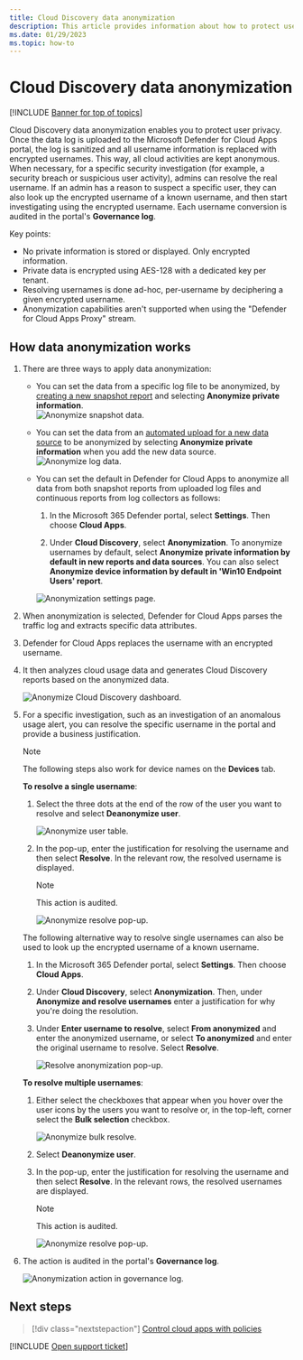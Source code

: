 ```yaml
---
title: Cloud Discovery data anonymization
description: This article provides information about how to protect user privacy by anonymizing the usernames in your Cloud Discovery data.
ms.date: 01/29/2023
ms.topic: how-to
---
```

# Cloud Discovery data anonymization

[!INCLUDE [Banner for top of topics](includes/banner.md)]

Cloud Discovery data anonymization enables you to protect user privacy. Once the data log is uploaded to the Microsoft Defender for Cloud Apps portal, the log is sanitized and all username information is replaced with encrypted usernames. This way, all cloud activities are kept anonymous. When necessary, for a specific security investigation (for example, a security breach or suspicious user activity), admins can resolve the real username. If an admin has a reason to suspect a specific user, they can also look up the encrypted username of a known username, and then start investigating using the encrypted username. Each username conversion is audited in the portal's **Governance log**.

Key points:

- No private information is stored or displayed. Only encrypted information.
- Private data is encrypted using AES-128 with a dedicated key per tenant.
- Resolving usernames is done ad-hoc, per-username by deciphering a given encrypted username.
- Anonymization capabilities aren't supported when using the "Defender for Cloud Apps Proxy" stream.

## How data anonymization works

1. There are three ways to apply data anonymization:

    - You can set the data from a specific log file to be anonymized, by [creating a new snapshot report](create-snapshot-cloud-discovery-reports.md) and selecting **Anonymize private information**.  
    ![Anonymize snapshot data.](media/anonymize-log.png)

    - You can set the data from an [automated upload for a new data source](discovery-docker.md) to be anonymized by selecting  **Anonymize private information** when you add the new data source.  
    ![Anonymize log data.](media/anonymize-autolog.png)

    - You can set the default in Defender for Cloud Apps to anonymize all data from both snapshot reports from uploaded log files and continuous reports from log collectors as follows:

        1. In the Microsoft 365 Defender portal, select **Settings**. Then choose **Cloud Apps**.

        1. Under **Cloud Discovery**, select **Anonymization**. To anonymize usernames by default, select **Anonymize private information by default in new reports and data sources**. You can also select **Anonymize device information by default in 'Win10 Endpoint Users' report**.

        ![Anonymization settings page.](media/anonymizer1.png)

1. When anonymization is selected, Defender for Cloud Apps parses the traffic log and extracts specific data attributes.
1. Defender for Cloud Apps replaces the username with an encrypted username.
1. It then analyzes cloud usage data and generates Cloud Discovery reports based on the anonymized data.

    ![Anonymize Cloud Discovery dashboard.](media/anonymize-dashboard.png)

1. For a specific investigation, such as an investigation of an anomalous usage alert, you can resolve the specific username in the portal and provide a business justification.

    > [!NOTE]
    > The following steps also work for device names on the **Devices** tab.

    **To resolve a single username**:

    1. Select the three dots at the end of the row of the user you want to resolve and select **Deanonymize user**.

        ![Anonymize user table.](media/anonymize-user-table.png)

    1. In the pop-up, enter the justification for resolving the username and then select **Resolve**. In the relevant row, the resolved username is displayed.

        > [!NOTE]
        > This action is audited.

        ![Anonymize resolve pop-up.](media/anonymize-resolve-dialog.png)

    The following alternative way to resolve single usernames can also be used to look up the encrypted username of a known username.

    1. In the Microsoft 365 Defender portal, select **Settings**. Then choose **Cloud Apps**.

    1. Under **Cloud Discovery**, select **Anonymization**. Then, under **Anonymize and resolve usernames**  enter a justification for why you're doing the resolution.
    1. Under **Enter username to resolve**, select **From anonymized** and enter the anonymized username, or select **To anonymized** and enter the original username to resolve. Select **Resolve**.

        ![Resolve anonymization pop-up.](media/anonymizer.png)

    **To resolve multiple usernames**:

    1. Either select the checkboxes that appear when you hover over the user icons by the users you want to resolve or, in the top-left, corner select the **Bulk selection** checkbox.

        ![Anonymize bulk resolve.](media/anonymize-bulk-resolve.png)

    1. Select **Deanonymize user**.
    1. In the pop-up, enter the justification for resolving the username and then select **Resolve**. In the relevant rows, the resolved usernames are displayed.

        > [!NOTE]
        > This action is audited.

        ![Anonymize resolve pop-up.](media/anonymize-resolve-dialog.png)

1. The action is audited in the portal's **Governance log**.

    ![Anonymization action in governance log.](media/anonymize-gov-log.png)

## Next steps

> [!div class="nextstepaction"]
> [Control cloud apps with policies](control-cloud-apps-with-policies.md)

[!INCLUDE [Open support ticket](includes/support.md)]
